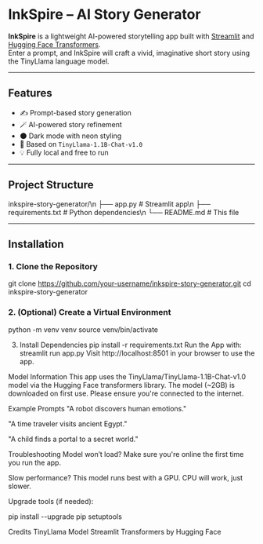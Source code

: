# InkSpire – AI Story Generator

**InkSpire** is a lightweight AI-powered storytelling app built with [Streamlit](https://streamlit.io/) and [Hugging Face Transformers](https://huggingface.co/docs/transformers).  
Enter a prompt, and InkSpire will craft a vivid, imaginative short story using the TinyLlama language model.

---

## Features

- ✍️ Prompt-based story generation  
- 🪄 AI-powered story refinement  
- 🌑 Dark mode with neon styling  
- 🧠 Based on `TinyLlama-1.1B-Chat-v1.0`  
- 💡 Fully local and free to run  

---

## Project Structure

inkspire-story-generator/\n
├── app.py # Streamlit app\n
├── requirements.txt # Python dependencies\n
└── README.md # This file

---

##  Installation

### 1. Clone the Repository

git clone https://github.com/your-username/inkspire-story-generator.git
cd inkspire-story-generator

### 2. (Optional) Create a Virtual Environment
python -m venv venv
source venv/bin/activate

3. Install Dependencies
pip install -r requirements.txt
Run the App with: streamlit run app.py
Visit http://localhost:8501 in your browser to use the app.

Model Information
This app uses the TinyLlama/TinyLlama-1.1B-Chat-v1.0 model via the Hugging Face transformers library.
The model (~2GB) is downloaded on first use. Please ensure you're connected to the internet.

Example Prompts
"A robot discovers human emotions."

"A time traveler visits ancient Egypt."

"A child finds a portal to a secret world."

Troubleshooting
Model won’t load? Make sure you're online the first time you run the app.

Slow performance? This model runs best with a GPU. CPU will work, just slower.

Upgrade tools (if needed):

pip install --upgrade pip setuptools

Credits
TinyLlama Model
Streamlit
Transformers by Hugging Face
